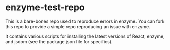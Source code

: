 # enzyme-test-repo

This is a bare-bones repo used to reproduce errors in enzyme. You can fork this repo to provide a simple repo reproducing an issue with enzyme.

It contains various scripts for installing the latest versions of React, enzyme, and jsdom (see the package.json file for specifics).
